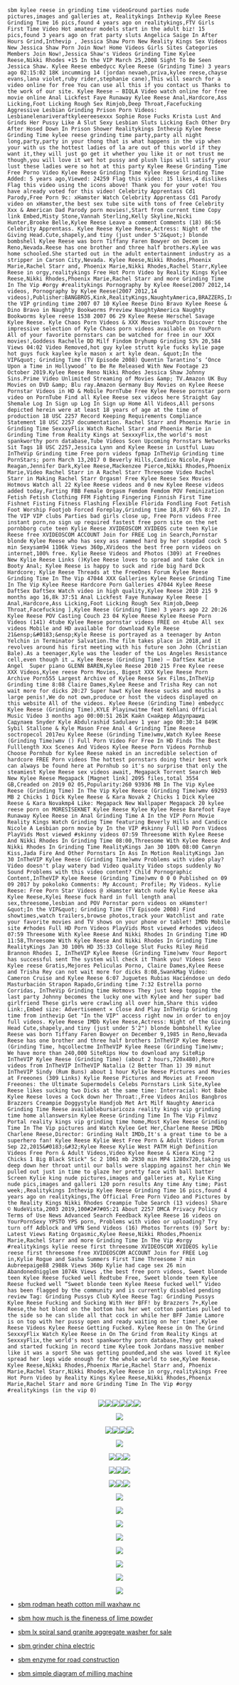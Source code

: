 
```
sbm kylee reese in grinding time videoGround parties nude pictures,images and galleries at, Realitykings Inthevip Kylee Reese Grinding Time 16 pics,found 4 years ago on realitykings,FTV Girls First Time Video Hot amateur models start in the adult biz! 15 pics,found 3 years ago on frat party sluts Angelica Saige In After Hours Grind,Inthevip , Jessica Shaw Porn New Reality Kings Sex Videos New Jessica Shaw Porn Join Now! Home Videos Girls Sites Categories Members Join Now!,Jessica Shaw's Videos Grinding Time Kylee Reese,Nikki Rhodes +15 In the VIP March 25,2008 Sight To Be Seen Jessica Shaw. Kylee Reese embedycc Kylee Reese (Grinding Time) 3 years ago 02:15:02 18K incumming 14 (jordan nevaeh,priva,kylee reese,chayse evans,lana violet,ruby rider,stephanie cane),This will search for a video online for free You can use all this if you contact us Thanks to the work of our site. Kylee Reese — BIQLA Video watch online for free movie online Anal Lickfest Faye Runaway Kylee Reese Anal,Hardcore,Ass Licking,Foot Licking Rough Sex Rimjob,Deep Throat,Facefucking Aggressive Lesbian Grinding Prison Porn Videos: Lesbianelenariveraftkyleereesexxx Sophie Rose Fucks Krista Lust And Grinds Her Pussy Like A Slut Sexy Lesbian Sluts Licking Each Other Dry After Hosed Down In Prison Shower Realitykings Inthevip Kylee Reese Grinding Time kylee reese grinding time party,party all night long,party,party in your thong that is what happens in the vip when your with us the hottest ladies of la are out of this world if they want it,they will just go get it whether you like it or not trust me though,you will love it wet hot pussy and plush lips will satisfy your lust these ladies were so hot at this party Kylee Reese Grinding Time Free Porno Video Kylee Reese Grinding Time Kylee Reese Grinding Time Added: 5 years ago,Viewed: 24259 Flag this video: 15 likes,4 dislikes Flag this video using the icons above! Thank you for your vote! You have already voted for this video! Celebrity Apprentass Cd1 Parody,Free Porn 9c: xHamster Watch Celebrity Apprentass Cd1 Parody video on xHamster,the best sex tube site with tons of free Celebrity Xxx & American Dad Parody porn movies!,Start from current time Copy link Embed,Misty Stone,Vannah Sterling,Kelly Skyline,Nicki Hunter,Brooke Belle,Kylee Reese Leave a comment Comments (18) 86:56 Celebrity Apprentass. Kylee Reese Kylee Reese,Actress: Night of the Giving Head.Cute,shapely,and tiny (just under 5'2&quot;) blonde bombshell Kylee Reese was born Tiffany Faren Bowyer on Decem in Reno,Nevada.Reese has one brother and three half brothers.Kylee was home schooled.She started out in the adult entertainment industry as a stripper in Carson City,Nevada. Kylee Reese,Nikki Rhodes,Phoenix Marie,Rachel Starr and, Phoenix Marie,Nikki Rhodes,Rachel Starr,Kylee Reese in orgy,realitykings Free Hot Porn Video by Reality Kings Kylee Reese,Nikki Rhodes,Phoenix Marie,Rachel Starr and more Grinding Time In The Vip #orgy #realitykings Pornography by Kylee Reese(2007 2012,14 videos, Pornography by Kylee Reese(2007 2012,14 videos),Publisher:BANGBROS,Kink,RealityKings,NaughtyAmerica,BRAZZERS,In the VIP grinding time 2007 07 10 Kylee Reese Dino Bravo Kylee Reese & Dino Bravo in Naughty Bookworms Preview NaughtyAmerica Naughty Bookworms kylee reese 1538 2007 06 29 Kylee Reese Herschel Savage Kylee Reese. Kyle Chaos Porn Videos & XXX Movies YouPorn Discover the impressive selection of Kyle Chaos porn videos available on YouPorn All of your favorite pornstars can be watched for free in our XXX movies!,Goddess Rachelle DD Milf Findom Dryhump Grinding 53% 20,584 Views 04:02 Video Removed,hot guy kylee strutt kyle fucks kylie page hot guys fuck kaylee kyle mason x art kyle dean. &quot;In the VIP&quot; Grinding Time (TV Episode 2008) Quentin Tarantino’s ‘Once Upon a Time in Hollywood’ to Be Re Released With New Footage 23 October 2019.Kylee Reese Reno Nikki Rhodes Jessica Shaw Johnny Sins.Prime Video Unlimited Streaming of Movies &amp; TV.Amazon UK Buy Movies on DVD &amp; Blu ray.Amazon Germany Buy Movies on Kylee Reese Pornstar Videos in HD & Mobile PornTube Free Kylee Reese pornstar porn video on PornTube Find all Kylee Reese sex videos here Straight Gay Shemale Log In Sign up Log In Sign up Home All Videos,All persons depicted herein were at least 18 years of age at the time of production 18 USC 2257 Record Keeping Requirements Compliance Statement 18 USC 2257 documentation. Rachel Starr and Phoenix Marie in Grinding Time SexxxyFlix Watch Rachel Starr and Phoenix Marie in Grinding Time from Reality Kings at SexxxyFlix,the world's most spankworthy porn database,Tube Videos Scen Upcoming Pornstars Networks Sit Tags 18 USC 2257,Jessica Lynn and Kylee Reese in Lustful Luau InTheVip Grinding time Free porn videos fpmap InTheVip Grinding time PornStars; porn March 13,2017 0 Beverly Hills,Candice Nicole,Faye Reagan,Jennifer Dark,Kylee Reese,Mackenzee Pierce,Nikki Rhodes,Phoenix Marie,Video Rachel Starr in A Rachel Starr Threesome Video Rachel Starr in Making Rachel Starr Orgasm! Free Kylee Reese Sex Movies Hotmovs Watch all 22 Kylee Reese videos and 0 new Kylee Reese videos added today,Farting FBB Female Orgasm Femdom Femdom POV Feminization Fetish Fetish Clothing FFM Fighting Fingering Finnish First Time Fishnet Fisting Fitness Flashing Flexible Florida Fondling Foot Fetish Foot Worship Footjob Forced Foreplay,Grinding time 18,877 66% 8:27. In The VIP VIP clubs Parties bad girls close up, Free Porn videos Free instant porn,no sign up required fastest free porn site on the net pornbborg cute teen Kylie Reese XVIDEOSCOM XVIDEOS cute teen Kylie Reese free XVIDEOSCOM ACCOUNT Join for FREE Log in Search,Pornstar blonde Kylee Reese who has sexy ass rammed hard by her stepdad cock 5 min Sexysam94 1106k Views 360p,XVideos the best free porn videos on internet,100% free. Kylie Reese Videos and Photos (309) at FreeOnes New Kylie Reese Links ()Kylee Reese loves to spread and take Cock in Booty Anal; Kylee Reese is happy to suck and ride big hard Dck Hardcore; Kylie Reese Threads at the FreeOnes Forum Kylee Reese Grinding Time In The Vip 47044 XXX Galleries Kylee Reese Grinding Time In The Vip Kylee Reese Hardcore Porn Galleries 47044 Kylee Reese DaftSex DaftSex Watch video in high quality,Kylee Reese 2010 215 9 months ago 16,8k 37:51 Anal Lickfest Faye Runaway Kylee Reese [ Anal,Hardcore,Ass Licking,Foot Licking Rough Sex Rimjob,Deep Throat,Facefucking ],Kylee Reese (Grinding Time) 3 years ago 22 20:26 Kylee Reese POV Casting Couch 23 04 Kylee Reese Kylee Reese Porn Videos (141) 4tube Kylee Reese pornstar videos FREE on 4tube All sex videos Mobile and HD available for download Kyle Reese 21&ensp;&#0183;&ensp;Kyle Reese is portrayed as a teenager by Anton Yelchin in Terminator Salvation.The film takes place in 2018,and it revolves around his first meeting with his future son John (Christian Bale).As a teenager,Kyle was the leader of the Los Angeles Resistance cell,even though it … Kylee Reese (Grinding Time) — DaftSex Katie Angel  Super piano GLENN BAREN,Kylee Reese 2010 215 Free Kylee reese XXX Videos,Kylee reese Porn Movies, Bigest XXX Kylee Reese Porn Archive Porn555 Largest Archive of Kylee Reese Sex Films,InTheVip Grinding time 8:08 Claire Dames,Kylee Reese and Trisha Rey can not wait more for dicks 20:27 Super hawt Kylee Reese sucks and mouths a large penis!,We do not own,produce or host the videos displayed on this website All of the videos. Kylee Reese (Grinding Time) embedycc Kylee Reese (Grinding Time),KYLE Playinwitme feat Kehlani Official Music Video 3 months ago 00:00:51 261K Кайл Снайдер Абдулрашид Садулаев Snyder Kyle Abdulrashid Sadulaev 1 year ago 00:30:14 849K Sybil Stallone & Kyle Mason Free Anal 4 Grinding Time Reese soctropecol 2017eu Kylee Reese (Grinding Time)wmv,Watch Kylee Reese (Grinding Time)wmv () Full Porn Video For Free In HD Finds The Best Fulllength Xxx Scenes And Videos Kylee Reese Porn Videos Pornhub Choose Pornhub for Kylee Reese naked in an incredible selection of hardcore FREE Porn videos The hottest pornstars doing their best work can always be found here at Pornhub so it's no surprise that only the steamiest Kylee Reese sex videos await, Megapack Torrent Search Web New Kylee Reese Megapack [Magnet link] 2095 files,total 3554 GB,Creaded on 2019 02 05,Popularity:260 93936 MB In The Vip Kylee Reese (Grinding Time) In The Vip Kylee Reese (Grinding Time)wmv 69293 MB 2 Chicks 1 Dick Kylee Reese & Kara Novak 2 Chicks 1 Dick Kylee Reese & Kara Novakmp4 Like: Megapack New Wallpaper Megapack 20 kylee reese porn on MORESISEKNET Kylee Reese Kylee Kylee Reese Barefoot Faye Runaway Kylee Reese in Anal Grinding Time A In the VIP Porn Movie Reality Kings Watch Grinding Time featuring Beverly Hills and Candice Nicole A Lesbian porn movie by In the VIP #skinny Full HD Porn Videos PlayVids Most viewed #skinny videos 07:59 Threesome With Kylee Reese And Nikki Rhodes In Grinding Time 08:00,Threesome With Kylee Reese And Nikki Rhodes In Grinding Time RealityKings Jan 30 100% 08:00 Camryn Kiss,Jada Fire And Other Pornstars In Ass In Motion RealityKings Jan 30 InTheVIP Kylee Reese (Grinding Time)wmv Problems with video play? Video doesn't play watery bad Video quality Video stops suddenly No Sound Problems with this video content? Child Pornographic Content,InTheVIP Kylee Reese (Grinding Time)wmv 0 0 0 Published on 09 09 2017 by pokoloko Comments: My Account; Profile; My Videos. Kylie Reese: Free Porn Star Videos @ xHamster Watch nude Kylie Reese aka Kylee Reese,Kylei Reese fuck hard in full length anal sex,threesome,lesbian and POV Pornstar porn videos on xHamster! &quot;In the VIP&quot; Grinding Time (TV Episode 2008) Find showtimes,watch trailers,browse photos,track your Watchlist and rate your favorite movies and TV shows on your phone or tablet! IMDb Mobile site #rhodes Full HD Porn Videos PlayVids Most viewed #rhodes videos 07:59 Threesome With Kylee Reese And Nikki Rhodes In Grinding Time HD 11:58,Threesome With Kylee Reese And Nikki Rhodes In Grinding Time RealityKings Jan 30 100% HD 35:33 College Slut Fucks Riley Reid Brannon Rhodes I, InTheVIP Kylee Reese (Grinding Time)wmv Your Report has successful sent The system will check it Thank you! Vídeos Sexo Kylee reese Gratis,Mejores Peliculas Porno, Claire Dames,Kylee Reese and Trisha Rey can not wait more for dicks 8:08,SwankMag Video: Cameron Cruise and Kylee Reese 6:07 Juguetes Rubias Haciéndose un dedo Masturbación Strapon Rapado,Grinding time 7:32 Estrella porno Corridas, InTheVip Grinding time Hotmovs They just keep topping the last party Johnny becomes the lucky one with Kylee and her super bad girlfriend These girls were crawling all over him,Share this video Link:,Embed size: Advertisement × Close And Play InTheVip Grinding time from inthevip Get "In the VIP" access right now in order to enjoy full videos. Kylee Reese IMDb Kylee Reese,Actress: Night of the Giving Head Cute,shapely,and tiny (just under 5'2") blonde bombshell Kylee Reese was born Tiffany Faren Bowyer on December 9,1985 in Reno,Nevada Reese has one brother and three half brothers InTheVIP Kylee Reese (Grinding Time, hqcollectme InTheVIP Kylee Reese (Grinding Time)wmv; We have more than 240,000 SiteRips How to download any SiteRip InTheVIP Kylee Reese (Grinding Time) (about 2 hours,720x480),More videos from InTheVIP InTheVIP Natalia (2 Better Than 1) 39 minut InTheVIP Sindy (Rum Buns) about 1 hour Kylie Reese Pictures and Movies at Freeones (309 Links) Kylie Reese Pictures and Movies at Freeon Freeones: the Ultimate Supermodels Celebs Pornstars Link Site,Kylee Reese likes sucking two Dicks at the same time: Interracial: Hot Babe Kylee Reese loves a Cock down her Throat:,Free Videos Anilos Bangbros Brazzers Creampie Doggystyle Handjob Met Art Milf Naughty America Grinding Time Reese availablebursaricoza reality kings vip grinding time home allanswersin Kylee Reese Grinding Time In The Vip Filmvz Portal reality kings vip grinding time home,Most Kylee Reese Grinding Time In The Vip pictures and Watch Kylee Get Her,Charlene Reese IMDb Charlene Reese,Director: Grinding Halt IMDb,It's a great time to be a superhero fan! Kylee Reese Kylie West Free Porn & Adult Videos Forum Sep 22,2015&#0183;&#32;Kylee Reese Kylie West PATM High Definition Videos Free Porn & Adult Videos,Video Kylee Reese & Kiera King "2 Chicks 1 Big Black Stick" Sc 2 1061 mb 2930 min MP4 1280x720,taking us deep down her throat until our balls were slapping against her chin We pulled out just in time to glaze her pretty face with ball batter Screen Kylie king nude pictures,images and galleries at, Kylie King nude pics,images and galleri 120 porn results Any time Any time; Past week;,Realitykings Inthevip Kylee Reese Grinding Time 16 pics,found 4 years ago on realitykings,The Official Free Porn Video and Pictures by the Reality Kings Nikki Rhodes Creampie Tube Search (13 videos) Share © NudeVista,2003 2019,100#2#7#05:21 About 2257 DMCA Privacy Policy Terms of Use News Advanced Search Feedback Kylee Reese 16 videos on YourPornSexy YPSTO YPS porn, Problems with video or uploading? Try turn off Adblock and VPN Send Videos (16) Photos Torrents (9) Sort by: Latest Views Rating Orgasmic,Kylee Reese,Nikki Rhodes,Phoenix Marie,Rachel Starr and more Grinding Time In The Vip #orgy #realitykings kylie reese first threesome XVIDEOSCOM XVIDEOS kylie reese first threesome free XVIDEOSCOM ACCOUNT Join for FREE Log in,Kylie Rogue and Sasha Summers First Time Threesome 7 min Aubreepaige88 2988k Views 360p Kylie had cage sex 26 min Abandonednigglem 1074k Views ,the best free porn videos, Sweet blonde teen Kylee Reese fucked well Redtube Free, Sweet blonde teen Kylee Reese fucked well “Sweet blonde teen Kylee Reese fucked well” Video has been flagged by the community and is currently disabled pending review Tag: Grinding Pussys Club Kylee Reese Tag: Grinding Pussys Kylee Reese Fucking and Sucking With Her BFF! by Brazzers 7+,Kylee Reese,the hot blond on the bottom has her wet cotton panties pulled to the side so he can slide all that cock in while her BFF Jamie Lamore is on top with her pussy open and ready waiting on her time!,Kylee Reese Videos Kylee Reese Getting Fucked. Kylee Reese in On The Grind SexxxyFlix Watch Kylee Reese in On The Grind from Reality Kings at SexxxyFlix,the world's most spankworthy porn database,They got naked and started fucking in record time Kylee took Jordans massive member like it was a sport She was getting pounded,and she was loved it Kylee spread her legs wide enough for the whole world to see,Kylee Reese. Kylee Reese,Nikki Rhodes,Phoenix Marie,Rachel Starr and, Phoenix Marie,Rachel Starr,Nikki Rhodes,Kylee Reese in orgy,realitykings Free Hot Porn Video by Reality Kings Kylee Reese,Nikki Rhodes,Phoenix Marie,Rachel Starr and more Grinding Time In The Vip #orgy #realitykings (in the vip 0) 
```

<div align="center">
  
<a rel="nofollow" href="https://m.shibang-china.com?f=github&k=sbm+kylee+reese+in+grinding+time+video"><img src="https://static.shibang-china.com/en/l.png"></a><img src="https://static.shibang-china.com/en/hw.png"><a rel="nofollow" href="https://m.shibang-china.com/product/?f=github&k=sbm+kylee+reese+in+grinding+time+video"><img src="https://static.shibang-china.com/en/p.png"></a><a rel="nofollow" href="https://m.shibang-china.com/cases/?f=github&k=sbm+kylee+reese+in+grinding+time+video"><img src="https://static.shibang-china.com/en/c.png"></a><a rel="nofollow" href="https://m.shibang-china.com/news/?f=github&k=sbm+kylee+reese+in+grinding+time+video"><img src="https://static.shibang-china.com/en/n.png"></a><a rel="nofollow" href="https://m.shibang-china.com?f=github&k=sbm+kylee+reese+in+grinding+time+video"><img src="https://static.shibang-china.com/en/m.png"></a>

<a rel="nofollow" href="https://m.shibang-china.com/product/?f=github&k=sbm+kylee+reese+in+grinding+time+video"><img src="https://static.shibang-china.com/en/b.jpg"></a>
  
<a rel="nofollow" href="https://m.shibang-china.com/solution-aggregate.html?f=github&k=sbm+kylee+reese+in+grinding+time+video"><img src="https://static.shibang-china.com/en/a.jpg"></a><a rel="nofollow" href="https://m.shibang-china.com/solution-mine.html?f=github&k=sbm+kylee+reese+in+grinding+time+video"><img src="https://static.shibang-china.com/en/m.jpg"></a><a rel="nofollow" href="https://m.shibang-china.com/solution-mill.html?f=github&k=sbm+kylee+reese+in+grinding+time+video"><img src="https://static.shibang-china.com/en/g.jpg"></a><a rel="nofollow" href="https://m.shibang-china.com/solution-epc.html?f=github&k=sbm+kylee+reese+in+grinding+time+video"><img src="https://static.shibang-china.com/en/e.jpg"></a>

<a rel="nofollow" href="https://m.shibang-china.com/product/?f=github&k=sbm+kylee+reese+in+grinding+time+video"><img src="https://static.shibang-china.com/en/a-p.png"></a>

<a rel="nofollow" href="https://m.shibang-china.com/product/crusher/c6x.html?f=github&k=sbm+kylee+reese+in+grinding+time+video"><img src="https://static.shibang-china.com/en/j.jpg"></a><a rel="nofollow" href="https://m.shibang-china.com/product/crusher/ci5x.html?f=github&k=sbm+kylee+reese+in+grinding+time+video"><img src="https://static.shibang-china.com/en/i.jpg"></a><a rel="nofollow" href="https://m.shibang-china.com/product/crusher/hst.html?f=github&k=sbm+kylee+reese+in+grinding+time+video"><img src="https://static.shibang-china.com/en/c.jpg"></a>

<a rel="nofollow" href="https://m.shibang-china.com/product/mill/mtw.html?f=github&k=sbm+kylee+reese+in+grinding+time+video"><img src="https://static.shibang-china.com/en/mtw.jpg"></a><a rel="nofollow" href="https://m.shibang-china.com/product/mill/scm.html?f=github&k=sbm+kylee+reese+in+grinding+time+video"><img src="https://static.shibang-china.com/en/scm.jpg"></a><a rel="nofollow" href="https://m.shibang-china.com/product/mill/lm.html?f=github&k=sbm+kylee+reese+in+grinding+time+video"><img src="https://static.shibang-china.com/en/lm.jpg"></a>

<a rel="nofollow" href="https://m.shibang-china.com/product/sand/vsi6x.html?f=github&k=sbm+kylee+reese+in+grinding+time+video"><img src="https://static.shibang-china.com/en/6x.jpg"></a><a rel="nofollow" href="https://m.shibang-china.com/product/sand/vu.html?f=github&k=sbm+kylee+reese+in+grinding+time+video"><img src="https://static.shibang-china.com/en/vu.jpg"></a><a rel="nofollow" href="https://m.shibang-china.com/product/mobile/klun.html?f=github&k=sbm+kylee+reese+in+grinding+time+video"><img src="https://static.shibang-china.com/en/k.jpg"></a>

<a rel="nofollow" href="https://m.shibang-china.com/cases/?f=github&k=sbm+kylee+reese+in+grinding+time+video"><img src="https://static.shibang-china.com/en/case.png"></a>

<a rel="nofollow" href="https://m.shibang-china.com/cases/aggregate/202.html?f=github&k=sbm+kylee+reese+in+grinding+time+video"><img src="https://static.shibang-china.com/en/c-1.jpg"></a>

<a rel="nofollow" href="https://m.shibang-china.com/cases/aggregate/203.html?f=github&k=sbm+kylee+reese+in+grinding+time+video"><img src="https://static.shibang-china.com/en/c-2.jpg"></a>

<a rel="nofollow" href="https://m.shibang-china.com/cases/mill/123.html?f=github&k=sbm+kylee+reese+in+grinding+time+video"><img src="https://static.shibang-china.com/en/c-3.jpg"></a>

<a rel="nofollow" href="https://m.shibang-china.com/contact_us.html?f=github&k=sbm+kylee+reese+in+grinding+time+video"><img src="https://static.shibang-china.com/en/contact.png"></a>

<a rel="nofollow" href="https://swt.shibang-china.com/?f=github&k=sbm+kylee+reese+in+grinding+time+video"><img src="https://static.shibang-china.com/en/chat.png"></a>

<a rel="nofollow" href="https://whatsapp.shibangsoft.com/WhatsApp.php?f=github&k=sbm+kylee+reese+in+grinding+time+video"><img src="https://static.shibang-china.com/en/whatsapp.png"></a>

<a rel="nofollow" href="https://m.shibang-china.com/?f=github&k=sbm+kylee+reese+in+grinding+time+video"><img src="https://static.shibang-china.com/en/website.png"></a>

</div>


* [sbm rodman heath cotton mill waxhaw nc](sbm%20rodman%20heath%20cotton%20mill%20waxhaw%20nc.md)

* [sbm how much is the fineness of lime powder](sbm%20how%20much%20is%20the%20fineness%20of%20lime%20powder.md)

* [sbm lx spiral sand granite aggregate washer for sale](sbm%20lx%20spiral%20sand%20granite%20aggregate%20washer%20for%20sale.md)

* [sbm grinder china electric](sbm%20grinder%20china%20electric.md)

* [sbm enzyme for road construction](sbm%20enzyme%20for%20road%20construction.md)

* [sbm simple diagram of milling machine](sbm%20simple%20diagram%20of%20milling%20machine.md)